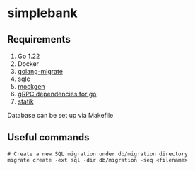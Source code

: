 # simplebank

## Requirements

1. Go 1.22
2. Docker
3. [golang-migrate](https://github.com/golang-migrate/migrate)
4. [sqlc](https://github.com/sqlc-dev/sqlc)
5. [mockgen](https://github.com/uber-go/mock)
6. [gRPC dependencies for go](https://grpc.io/docs/languages/go/quickstart/)
7. [statik](https://github.com/rakyll/statik)

Database can be set up via Makefile

## Useful commands

```shell
# Create a new SQL migration under db/migration directory 
migrate create -ext sql -dir db/migration -seq <filename>
```